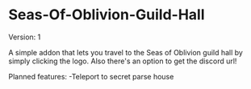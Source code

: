 # Seas-Of-Oblivion-Guild-Hall

Version: 1

A simple addon that lets you travel to the Seas of Oblivion guild hall by simply clicking the logo. Also there's an option to get the discord url!


Planned features:
-Teleport to secret parse house

